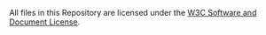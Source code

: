 All files in this Repository are licensed under the
[W3C Software and Document License](https://www.w3.org/Consortium/Legal/copyright-software).

